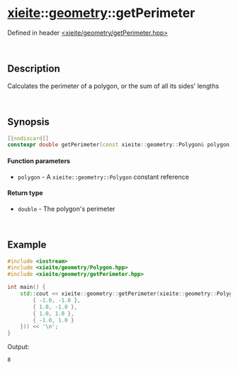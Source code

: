# [xieite](../xieite.md)\:\:[geometry](../geometry.md)\:\:getPerimeter
Defined in header [<xieite/geometry/getPerimeter.hpp>](../../include/xieite/geometry/getPerimeter.hpp)

&nbsp;

## Description
Calculates the perimeter of a polygon, or the sum of all its sides' lengths

&nbsp;

## Synopsis
```cpp
[[nodiscard]]
constexpr double getPerimeter(const xieite::geometry::Polygon& polygon) noexcept;
```
#### Function parameters
- `polygon` - A `xieite::geometry::Polygon` constant reference
#### Return type
- `double` - The polygon's perimeter

&nbsp;

## Example
```cpp
#include <iostream>
#include <xieite/geometry/Polygon.hpp>
#include <xieite/geometry/getPerimeter.hpp>

int main() {
    std::cout << xieite::geometry::getPerimeter(xieite::geometry::Polygon({
        { -1.0, -1.0 },
        { 1.0, -1.0 },
        { 1.0, 1.0 },
        { -1.0, 1.0 }
    })) << '\n';
}
```
Output:
```
8
```
